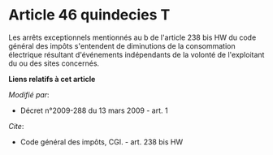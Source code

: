 # Article 46 quindecies T

Les arrêts exceptionnels mentionnés au b de l'article 238 bis HW du code général des impôts s'entendent de diminutions de la
consommation électrique résultant d'événements indépendants de la volonté de l'exploitant du ou des sites concernés.

**Liens relatifs à cet article**

_Modifié par_:

  - Décret n°2009-288 du 13 mars 2009 - art. 1

_Cite_:

  - Code général des impôts, CGI. - art. 238 bis HW

